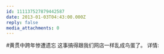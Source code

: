 ```yaml
---
id: 111137527879442587
date: 2013-01-03T04:43:00.000Z
reply: false
media_attachments: 0
---
```


#黄贯中跨年惨遭遗忘 这事搞得跟我们网店一样乱成鸟蛋了。 详情: ​​​​

